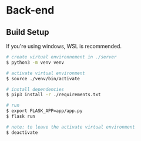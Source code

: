 # Back-end

## Build Setup

If you're using windows, WSL is recommended.

```bash
# create virtual environnement in ./server
$ python3 -m venv venv

# activate virtual environment
$ source ./venv/bin/activate

# install dependencies
$ pip3 install -r ./requirements.txt

# run
$ export FLASK_APP=app/app.py
$ flask run

# note: to leave the activate virtual environment
$ deactivate
```
